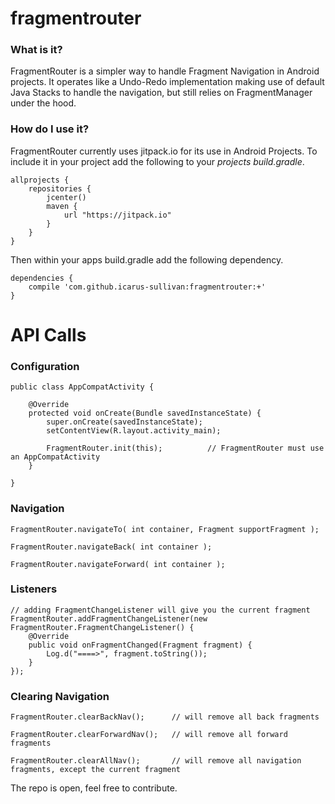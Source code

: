 # fragmentrouter

### What is it?
FragmentRouter is a simpler way to handle Fragment Navigation in Android projects. It operates like a Undo-Redo implementation making use of default Java Stacks to handle the navigation, but still relies on FragmentManager under the hood.

### How do I use it?
FragmentRouter currently uses jitpack.io for its use in Android Projects. To include it in your project add the following to your _projects build.gradle_.

```
allprojects {
    repositories {
        jcenter()
        maven {
            url "https://jitpack.io"
        }
    }
}
```

Then within your apps build.gradle add the following dependency.

```
dependencies {
    compile 'com.github.icarus-sullivan:fragmentrouter:+'
}
```

# API Calls

### Configuration
```
public class AppCompatActivity {
    
    @Override
    protected void onCreate(Bundle savedInstanceState) {
        super.onCreate(savedInstanceState);
        setContentView(R.layout.activity_main);

        FragmentRouter.init(this);          // FragmentRouter must use an AppCompatActivity
    }

}
```

### Navigation
```
FragmentRouter.navigateTo( int container, Fragment supportFragment );

FragmentRouter.navigateBack( int container );

FragmentRouter.navigateForward( int container );
```

### Listeners 
```
// adding FragmentChangeListener will give you the current fragment
FragmentRouter.addFragmentChangeListener(new FragmentRouter.FragmentChangeListener() {
    @Override
    public void onFragmentChanged(Fragment fragment) {
        Log.d("====>", fragment.toString());
    }
});
```

### Clearing Navigation
```
FragmentRouter.clearBackNav();      // will remove all back fragments

FragmentRouter.clearForwardNav();   // will remove all forward fragments

FragmentRouter.clearAllNav();       // will remove all navigation fragments, except the current fragment
```


The repo is open, feel free to contribute. 
